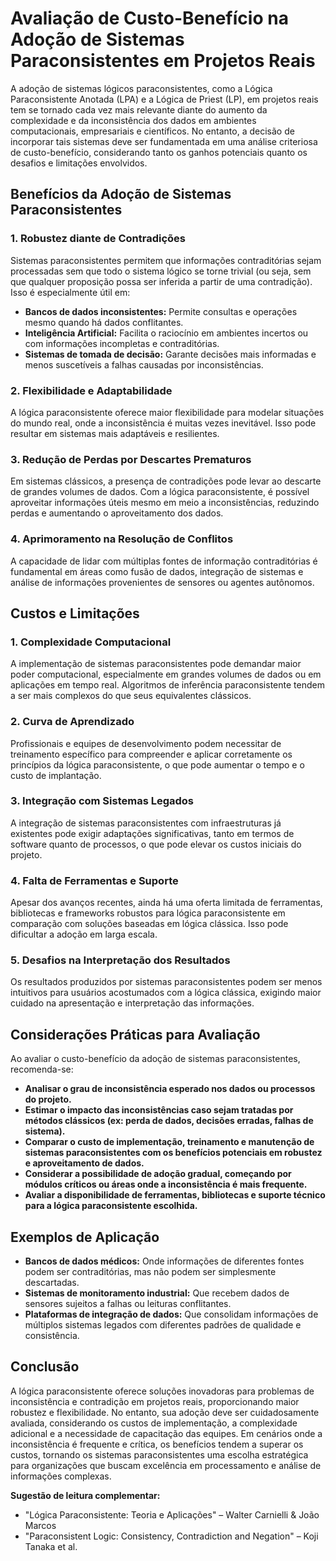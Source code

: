 
# Avaliação de Custo-Benefício na Adoção de Sistemas Paraconsistentes em Projetos Reais

A adoção de sistemas lógicos paraconsistentes, como a Lógica Paraconsistente Anotada (LPA) e a Lógica de Priest (LP), em projetos reais tem se tornado cada vez mais relevante diante do aumento da complexidade e da inconsistência dos dados em ambientes computacionais, empresariais e científicos. No entanto, a decisão de incorporar tais sistemas deve ser fundamentada em uma análise criteriosa de custo-benefício, considerando tanto os ganhos potenciais quanto os desafios e limitações envolvidos.

## Benefícios da Adoção de Sistemas Paraconsistentes

### 1. **Robustez diante de Contradições**
Sistemas paraconsistentes permitem que informações contraditórias sejam processadas sem que todo o sistema lógico se torne trivial (ou seja, sem que qualquer proposição possa ser inferida a partir de uma contradição). Isso é especialmente útil em:

- **Bancos de dados inconsistentes:** Permite consultas e operações mesmo quando há dados conflitantes.
- **Inteligência Artificial:** Facilita o raciocínio em ambientes incertos ou com informações incompletas e contraditórias.
- **Sistemas de tomada de decisão:** Garante decisões mais informadas e menos suscetíveis a falhas causadas por inconsistências.

### 2. **Flexibilidade e Adaptabilidade**
A lógica paraconsistente oferece maior flexibilidade para modelar situações do mundo real, onde a inconsistência é muitas vezes inevitável. Isso pode resultar em sistemas mais adaptáveis e resilientes.

### 3. **Redução de Perdas por Descartes Prematuros**
Em sistemas clássicos, a presença de contradições pode levar ao descarte de grandes volumes de dados. Com a lógica paraconsistente, é possível aproveitar informações úteis mesmo em meio a inconsistências, reduzindo perdas e aumentando o aproveitamento dos dados.

### 4. **Aprimoramento na Resolução de Conflitos**
A capacidade de lidar com múltiplas fontes de informação contraditórias é fundamental em áreas como fusão de dados, integração de sistemas e análise de informações provenientes de sensores ou agentes autônomos.

## Custos e Limitações

### 1. **Complexidade Computacional**
A implementação de sistemas paraconsistentes pode demandar maior poder computacional, especialmente em grandes volumes de dados ou em aplicações em tempo real. Algoritmos de inferência paraconsistente tendem a ser mais complexos do que seus equivalentes clássicos.

### 2. **Curva de Aprendizado**
Profissionais e equipes de desenvolvimento podem necessitar de treinamento específico para compreender e aplicar corretamente os princípios da lógica paraconsistente, o que pode aumentar o tempo e o custo de implantação.

### 3. **Integração com Sistemas Legados**
A integração de sistemas paraconsistentes com infraestruturas já existentes pode exigir adaptações significativas, tanto em termos de software quanto de processos, o que pode elevar os custos iniciais do projeto.

### 4. **Falta de Ferramentas e Suporte**
Apesar dos avanços recentes, ainda há uma oferta limitada de ferramentas, bibliotecas e frameworks robustos para lógica paraconsistente em comparação com soluções baseadas em lógica clássica. Isso pode dificultar a adoção em larga escala.

### 5. **Desafios na Interpretação dos Resultados**
Os resultados produzidos por sistemas paraconsistentes podem ser menos intuitivos para usuários acostumados com a lógica clássica, exigindo maior cuidado na apresentação e interpretação das informações.

## Considerações Práticas para Avaliação

Ao avaliar o custo-benefício da adoção de sistemas paraconsistentes, recomenda-se:

- **Analisar o grau de inconsistência esperado nos dados ou processos do projeto.**
- **Estimar o impacto das inconsistências caso sejam tratadas por métodos clássicos (ex: perda de dados, decisões erradas, falhas de sistema).**
- **Comparar o custo de implementação, treinamento e manutenção de sistemas paraconsistentes com os benefícios potenciais em robustez e aproveitamento de dados.**
- **Considerar a possibilidade de adoção gradual, começando por módulos críticos ou áreas onde a inconsistência é mais frequente.**
- **Avaliar a disponibilidade de ferramentas, bibliotecas e suporte técnico para a lógica paraconsistente escolhida.**

## Exemplos de Aplicação

- **Bancos de dados médicos:** Onde informações de diferentes fontes podem ser contraditórias, mas não podem ser simplesmente descartadas.
- **Sistemas de monitoramento industrial:** Que recebem dados de sensores sujeitos a falhas ou leituras conflitantes.
- **Plataformas de integração de dados:** Que consolidam informações de múltiplos sistemas legados com diferentes padrões de qualidade e consistência.

## Conclusão

A lógica paraconsistente oferece soluções inovadoras para problemas de inconsistência e contradição em projetos reais, proporcionando maior robustez e flexibilidade. No entanto, sua adoção deve ser cuidadosamente avaliada, considerando os custos de implementação, a complexidade adicional e a necessidade de capacitação das equipes. Em cenários onde a inconsistência é frequente e crítica, os benefícios tendem a superar os custos, tornando os sistemas paraconsistentes uma escolha estratégica para organizações que buscam excelência em processamento e análise de informações complexas.


**Sugestão de leitura complementar:**  
- "Lógica Paraconsistente: Teoria e Aplicações" – Walter Carnielli & João Marcos  
- "Paraconsistent Logic: Consistency, Contradiction and Negation" – Koji Tanaka et al.

